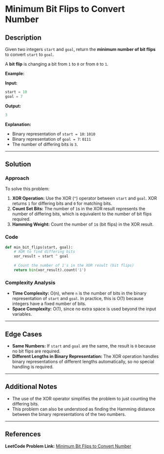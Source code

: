 # Minimum Bit Flips to Convert Number

## Description

Given two integers `start` and `goal`, return the **minimum number of bit flips** to convert `start` to `goal`.

A **bit flip** is changing a bit from `1` to `0` or from `0` to `1`.

**Example:**

**Input:**
```python
start = 10
goal = 7
```

**Output:**
```python
3
```

**Explanation:**
- Binary representation of `start = 10`: `1010`
- Binary representation of `goal = 7`: `0111`
- The number of differing bits is `3`.

---

## Solution

### Approach

To solve this problem:
1. **XOR Operation:** Use the XOR (`^`) operator between `start` and `goal`. XOR returns `1` for differing bits and `0` for matching bits.
2. **Count Set Bits:** The number of `1`s in the XOR result represents the number of differing bits, which is equivalent to the number of bit flips required.
3. **Hamming Weight:** Count the number of `1`s (bit flips) in the XOR result.

### Code

```python
def min_bit_flips(start, goal):
    # XOR to find differing bits
    xor_result = start ^ goal
    
    # Count the number of 1's in the XOR result (bit flips)
    return bin(xor_result).count('1')
```

### Complexity Analysis

- **Time Complexity:** O(n), where `n` is the number of bits in the binary representation of `start` and `goal`. In practice, this is O(1) because integers have a fixed number of bits.
- **Space Complexity:** O(1), since no extra space is used beyond the input variables.

---

## Edge Cases

- **Same Numbers:** If `start` and `goal` are the same, the result is `0` because no bit flips are required.
- **Different Lengths in Binary Representation:** The XOR operation handles binary representations of different lengths automatically, so no special handling is required.

---

## Additional Notes

- The use of the XOR operator simplifies the problem to just counting the differing bits.
- This problem can also be understood as finding the Hamming distance between the binary representations of the two numbers.

---

## References

**LeetCode Problem Link:** [Minimum Bit Flips to Convert Number](https://leetcode.com/problems/minimum-bit-flips-to-convert-number/)
